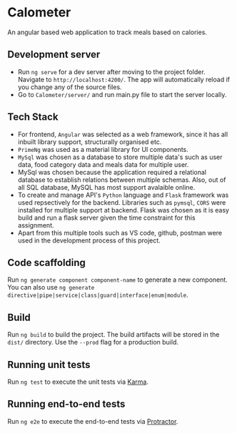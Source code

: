 # Calometer

An angular based web application to track meals based on calories. 

## Development server

- Run `ng serve` for a dev server after moving to the project folder. Navigate to `http://localhost:4200/`. The app will automatically reload if you change any of the     source files.
- Go to `Calometer/server/` and run main.py file to start the server locally.

## Tech Stack

- For frontend, `Angular` was selected as a web framework, since it has all inbuilt library support, structurally organised etc.
- `PrimeNg` was used as a material library for UI components.
- `MySql` was chosen as a database to store multiple data's such as user data, food category data and meals data for multiple user.
- MySql was chosen because the application required a relational database to establish relations between multiple schemas. Also, out of all SQL database, MySQL has       most support avalaible online.
- To create and manage API's `Python` language and `Flask` framework was used repsectively for the backend. Libraries such as `pymsql`, `CORS` were installed for         multiple support at backend. Flask was chosen as it is easy build and run a flask server given the time constraint for this assignment.
- Apart from this multiple tools such as VS code, github, postman were used in the development process of this project.


## Code scaffolding

Run `ng generate component component-name` to generate a new component. You can also use `ng generate directive|pipe|service|class|guard|interface|enum|module`.

## Build

Run `ng build` to build the project. The build artifacts will be stored in the `dist/` directory. Use the `--prod` flag for a production build.

## Running unit tests

Run `ng test` to execute the unit tests via [Karma](https://karma-runner.github.io).

## Running end-to-end tests

Run `ng e2e` to execute the end-to-end tests via [Protractor](http://www.protractortest.org/).

